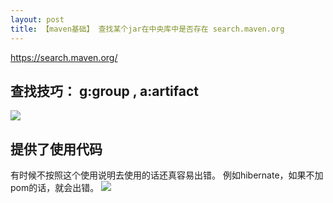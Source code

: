 ```yaml
---
layout: post
title: 【maven基础】 查找某个jar在中央库中是否存在 search.maven.org
---
```


https://search.maven.org/

## 查找技巧： g:group , a:artifact
![](/docs/images/2020-08-05-16-55-52.png)


## 提供了使用代码
有时候不按照这个使用说明去使用的话还真容易出错。
例如hibernate，如果不加<type>pom</type>的话，就会出错。
![](/docs/images/2020-08-05-17-02-40.png)

